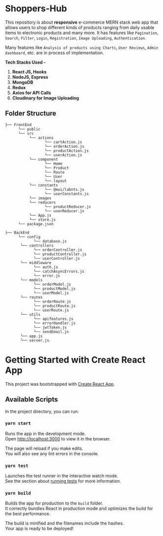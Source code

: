 # Shoppers-Hub
This repository is about **responsive** e-commerce MERN stack web app that allows users to shop different kinds of products ranging from daily usable items to electronic products and many more. It has features like ```Pagination```, ```Search```, ```Filter```, ```Login```, ```Registration```, ```Image Uploading```, ```Authentication```.

  Many features like ```Analysis of products using Charts```, ```User Reviews```, ```Admin dashboard```, etc. are in process of implementation.


**Tech Stacks Used -** 
1. **React JS, Hooks**
2. **NodeJS, Express**
3. **MongoDB**
4. **Redux**
5. **Axios for API Calls**
6. **Cloudinary for Image Uploading**

## Folder Structure
```
├── FrontEnd 
      └── public
      └── src
           └── actions
                  └── cartAction.js
                  └── orderAction.js
                  └── productAction.js
                  └── userAction.js
           └── component
                  └── Home
                  └── Product
                  └── Route
                  └── User
                  └── layout
           └── constants
                  └── @mui/labnts.js
                  └── userConstants.js
           └── images
           └── reducers
                  └── productReducer.js
                  └── userReducer.js
           └── App.js
           └── store.js
      └── package.json
            
├── BackEnd 
      └── config
             └── database.js
       └── controllers
             └── orderController.js
             └── productController.js
             └── userController.js
       └── middleware
             └── auth.js 
             └── catchAsyncErrors.js
             └── error.js
       └── models
             └── orderModel.js 
             └── productModel.js
             └── userModel.js
       └── routes
             └── orderRoute.js 
             └── productRoute.js
             └── userRoute.js
       └── utils
             └── apifeatures.js 
             └── errorHandler.js
             └── jwtToken.js
             └── sendEmail.js
       └── app.js
       └── server.js
```

# Getting Started with Create React App

This project was bootstrapped with [Create React App](https://github.com/facebook/create-react-app).

## Available Scripts

In the project directory, you can run:

### `yarn start`

Runs the app in the development mode.\
Open [http://localhost:3000](http://localhost:3000) to view it in the browser.

The page will reload if you make edits.\
You will also see any lint errors in the console.

### `yarn test`

Launches the test runner in the interactive watch mode.\
See the section about [running tests](https://facebook.github.io/create-react-app/docs/running-tests) for more information.

### `yarn build`

Builds the app for production to the `build` folder.\
It correctly bundles React in production mode and optimizes the build for the best performance.

The build is minified and the filenames include the hashes.\
Your app is ready to be deployed!
